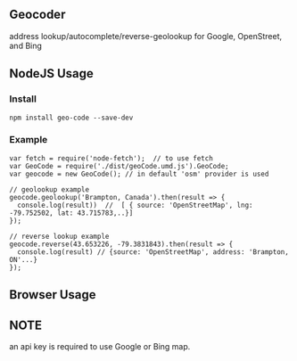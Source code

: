 Geocoder
---------
address lookup/autocomplete/reverse-geolookup for Google, OpenStreet, and Bing

## NodeJS Usage

### Install
    npm install geo-code --save-dev

### Example
    var fetch = require('node-fetch');  // to use fetch
    var GeoCode = require('./dist/geoCode.umd.js').GeoCode;
    var geocode = new GeoCode(); // in default 'osm' provider is used

    // geolookup example
    geocode.geolookup('Brampton, Canada').then(result => {
      console.log(result))  //  [ { source: 'OpenStreetMap', lng: -79.752502, lat: 43.715783,..}]
    });
    
    // reverse lookup example
    geocode.reverse(43.653226, -79.3831843).then(result => {
      console.log(result) // {source: 'OpenStreetMap', address: 'Brampton, ON'...}
    });
    
## Browser Usage



## NOTE
an api key is required to use Google or Bing map.
